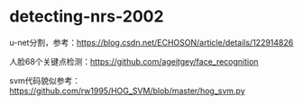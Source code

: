 # detecting-nrs-2002
u-net分割，参考：https://blog.csdn.net/ECHOSON/article/details/122914826

人脸68个关键点检测：https://github.com/ageitgey/face_recognition

svm代码貌似参考：https://github.com/rw1995/HOG_SVM/blob/master/hog_svm.py
